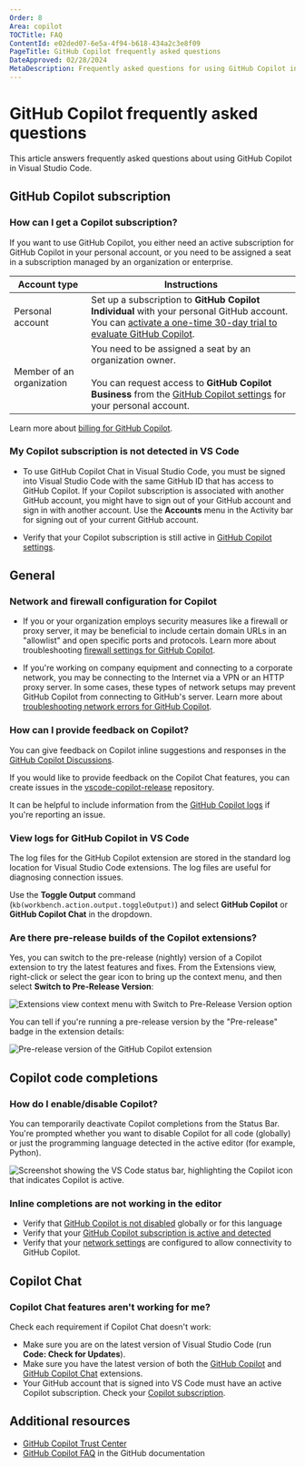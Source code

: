 ```yaml
---
Order: 8
Area: copilot
TOCTitle: FAQ
ContentId: e02ded07-6e5a-4f94-b618-434a2c3e8f09
PageTitle: GitHub Copilot frequently asked questions
DateApproved: 02/28/2024
MetaDescription: Frequently asked questions for using GitHub Copilot in Visual Studio Code.
---
```

# GitHub Copilot frequently asked questions

This article answers frequently asked questions about using GitHub Copilot in Visual Studio Code.

## GitHub Copilot subscription

### How can I get a Copilot subscription?

If you want to use GitHub Copilot, you either need an active subscription for GitHub Copilot in your personal account, or you need to be assigned a seat in a subscription managed by an organization or enterprise.

| Account type | Instructions |
| ------------ | ------------ |
| Personal account | Set up a subscription to **GitHub Copilot Individual** with your personal GitHub account. You can [activate a one-time 30-day trial to evaluate GitHub Copilot](https://github.com/github-copilot/signup). |
| Member of an organization | You need to be assigned a seat by an organization owner.<br/><br/>You can request access to **GitHub Copilot Business** from the [GitHub Copilot settings](https://github.com/settings/copilot) for your personal account. |

Learn more about [billing for GitHub Copilot](https://docs.github.com/billing/managing-billing-for-github-copilot/about-billing-for-github-copilot).

### My Copilot subscription is not detected in VS Code

- To use GitHub Copilot Chat in Visual Studio Code, you must be signed into Visual Studio Code with the same GitHub ID that has access to GitHub Copilot. If your Copilot subscription is associated with another GitHub account, you might have to sign out of your GitHub account and sign in with another account. Use the **Accounts** menu in the Activity bar for signing out of your current GitHub account.

- Verify that your Copilot subscription is still active in [GitHub Copilot settings](https://github.com/settings/copilot).

## General

### Network and firewall configuration for Copilot

- If you or your organization employs security measures like a firewall or proxy server, it may be beneficial to include certain domain URLs in an "allowlist" and open specific ports and protocols. Learn more about troubleshooting [firewall settings for GitHub Copilot](https://docs.github.com/en/copilot/troubleshooting-github-copilot/troubleshooting-firewall-settings-for-github-copilot).

- If you're working on company equipment and connecting to a corporate network, you may be connecting to the Internet via a VPN or an HTTP proxy server. In some cases, these types of network setups may prevent GitHub Copilot from connecting to GitHub's server. Learn more about [troubleshooting network errors for GitHub Copilot](https://docs.github.com/en/copilot/troubleshooting-github-copilot/troubleshooting-network-errors-for-github-copilot).

### How can I provide feedback on Copilot?

You can give feedback on Copilot inline suggestions and responses in the [GitHub Copilot Discussions](https://github.com/orgs/community/discussions/categories/copilot).

If you would like to provide feedback on the Copilot Chat features, you can create issues in the [vscode-copilot-release](https://github.com/microsoft/vscode-copilot-release/issues) repository.

It can be helpful to include information from the [GitHub Copilot logs](#view-logs-for-github-copilot-in-vs-code) if you're reporting an issue.

### View logs for GitHub Copilot in VS Code

The log files for the GitHub Copilot extension are stored in the standard log location for Visual Studio Code extensions. The log files are useful for diagnosing connection issues.

Use the **Toggle Output** command (`kb(workbench.action.output.toggleOutput)`) and select **GitHub Copilot** or **GitHub Copilot Chat** in the dropdown.

### Are there pre-release builds of the Copilot extensions?

Yes, you can switch to the pre-release (nightly) version of a Copilot extension to try the latest features and fixes. From the Extensions view, right-click or select the gear icon to bring up the context menu, and then select **Switch to Pre-Release Version**:

![Extensions view context menu with Switch to Pre-Release Version option](images/faq/switch-to-pre-release.png)

You can tell if you're running a pre-release version by the "Pre-release" badge in the extension details:

![Pre-release version of the GitHub Copilot extension](images/faq/copilot-ext-pre-release.png)

## Copilot code completions

### How do I enable/disable Copilot?

You can temporarily deactivate Copilot completions from the Status Bar. You're prompted whether you want to disable Copilot for all code (globally) or just the programming language detected in the active editor (for example, Python).

![Screenshot showing the VS Code status bar, highlighting the Copilot icon that indicates Copilot is active.](./images/faq/vscode-status-bar-copilot-active.jpg)

### Inline completions are not working in the editor

- Verify that [GitHub Copilot is not disabled](#how-do-i-enabledisable-copilot) globally or for this language
- Verify that your [GitHub Copilot subscription is active and detected](#my-copilot-subscription-is-not-detected-in-vs-code)
- Verify that your [network settings](#network-and-firewall-configuration-for-copilot) are configured to allow connectivity to GitHub Copilot.

## Copilot Chat

### Copilot Chat features aren't working for me?

Check each requirement if Copilot Chat doesn't work:

- Make sure you are on the latest version of Visual Studio Code (run **Code: Check for Updates**).
- Make sure you have the latest version of both the [GitHub Copilot](https://marketplace.visualstudio.com/items?itemName=GitHub.copilot) and [GitHub Copilot Chat](https://marketplace.visualstudio.com/items?itemName=GitHub.copilot-chat) extensions.
- Your GitHub account that is signed into VS Code must have an active Copilot subscription. Check your [Copilot subscription](https://github.com/settings/copilot).

## Additional resources

- [GitHub Copilot Trust Center](https://resources.github.com/copilot-trust-center/)
- [GitHub Copilot FAQ](https://github.com/features/copilot#faq) in the GitHub documentation
